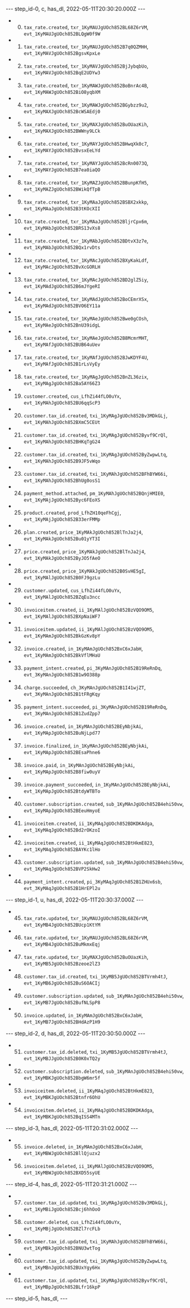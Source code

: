 --- step_id-0, c, has_dl, 2022-05-11T20:30:20.000Z ---
- 0. `tax_rate.created`, `txr_1KyMAUJgUOch852BL68Z6rVM`, `evt_1KyMAUJgUOch852BLQgW0f9W`
- 1. `tax_rate.created`, `txr_1KyMAUJgUOch852B7q0QZMHH`, `evt_1KyMAVJgUOch852BgsvKpxLe`
- 2. `tax_rate.created`, `txr_1KyMAVJgUOch852BjJybqbUo`, `evt_1KyMAVJgUOch852BqE2UDYw3`
- 3. `tax_rate.created`, `txr_1KyMAWJgUOch852BoBnrAc4B`, `evt_1KyMAWJgUOch852BiO8yqbXM`
- 4. `tax_rate.created`, `txr_1KyMAWJgUOch852BGybzz9u2`, `evt_1KyMAXJgUOch852BcWSAEdj0`
- 5. `tax_rate.created`, `txr_1KyMAXJgUOch852BuOUazKih`, `evt_1KyMAXJgUOch852BWWny9LCk`
- 6. `tax_rate.created`, `txr_1KyMAYJgUOch852BHwqXk0c7`, `evt_1KyMAYJgUOch852BvsxEeLYd`
- 7. `tax_rate.created`, `txr_1KyMAYJgUOch852BcRn0073Q`, `evt_1KyMAYJgUOch852B7ea0iaQO`
- 8. `tax_rate.created`, `txr_1KyMAZJgUOch852BBunpKfH5`, `evt_1KyMAZJgUOch852BWikQfTpB`
- 9. `tax_rate.created`, `txr_1KyMAaJgUOch852BSBX2xkkp`, `evt_1KyMAaJgUOch852B3tKOcXII`
- 10. `tax_rate.created`, `txr_1KyMAaJgUOch852BljrCpx6m`, `evt_1KyMAbJgUOch852BRS13vXs8`
- 11. `tax_rate.created`, `txr_1KyMAbJgUOch852BDtvX3z7e`, `evt_1KyMAbJgUOch852BQx1rvDts`
- 12. `tax_rate.created`, `txr_1KyMAcJgUOch852BXyKakLdf`, `evt_1KyMAcJgUOch852BvXcGORLH`
- 13. `tax_rate.created`, `txr_1KyMAcJgUOch852BD2glZ5iy`, `evt_1KyMAdJgUOch852B6mJYgeRI`
- 14. `tax_rate.created`, `txr_1KyMAdJgUOch852BoCEmrXSx`, `evt_1KyMAdJgUOch852BVO6EY11a`
- 15. `tax_rate.created`, `txr_1KyMAeJgUOch852Bwe0gCOsh`, `evt_1KyMAeJgUOch852BnU39idgL`
- 16. `tax_rate.created`, `txr_1KyMAeJgUOch852B8McmrMHT`, `evt_1KyMAfJgUOch852BUB64uUev`
- 17. `tax_rate.created`, `txr_1KyMAfJgUOch852BJwKDYF4U`, `evt_1KyMAfJgUOch852B1rLsVyEy`
- 18. `tax_rate.created`, `txr_1KyMAgJgUOch852BnZL36zix`, `evt_1KyMAgJgUOch852Ba5AY66Z3`
- 19. `customer.created`, `cus_LfhZi44fLO0uYx`, `evt_1KyMAhJgUOch852BU6qqScP3`
- 20. `customer.tax_id.created`, `txi_1KyMAgJgUOch852Bv3MDkGLj`, `evt_1KyMAhJgUOch852BXmC5CEUt`
- 21. `customer.tax_id.created`, `txi_1KyMAgJgUOch852Byvf9CrQl`, `evt_1KyMAhJgUOch852BHKqTgG24`
- 22. `customer.tax_id.created`, `txi_1KyMAgJgUOch852ByZwpwLtq`, `evt_1KyMAhJgUOch852B9JF5vWqo`
- 23. `customer.tax_id.created`, `txi_1KyMAhJgUOch852BFhBYW66i`, `evt_1KyMAhJgUOch852BhUg0osS1`
- 24. `payment_method.attached`, `pm_1KyMAhJgUOch852BQnjHMIE0`, `evt_1KyMAjJgUOch852Byc6FEoXS`
- 25. `product.created`, `prod_LfhZH10qeFhCgj`, `evt_1KyMAjJgUOch852B33erFMMp`
- 26. `plan.created`, `price_1KyMAkJgUOch852BlTnJa2j4`, `evt_1KyMAkJgUOch852Bu01yYT3I`
- 27. `price.created`, `price_1KyMAkJgUOch852BlTnJa2j4`, `evt_1KyMAkJgUOch852ByJO5fAeO`
- 28. `price.created`, `price_1KyMAkJgUOch852B0SvHE5gI`, `evt_1KyMAlJgUOch852B0FJ9gzLu`
- 29. `customer.updated`, `cus_LfhZi44fLO0uYx`, `evt_1KyMAlJgUOch852BZqEu3ncc`
- 30. `invoiceitem.created`, `ii_1KyMAlJgUOch852BzVQO9OM5`, `evt_1KyMAlJgUOch852BXpNaiWF7`
- 31. `invoiceitem.updated`, `ii_1KyMAlJgUOch852BzVQO9OM5`, `evt_1KyMAmJgUOch852BkGzKv8pY`
- 32. `invoice.created`, `in_1KyMAmJgUOch852BxC6xJabH`, `evt_1KyMAmJgUOch852BkVflMHaU`
- 33. `payment_intent.created`, `pi_3KyMAnJgUOch852B19ReRnDq`, `evt_3KyMAnJgUOch852B1w9O388p`
- 34. `charge.succeeded`, `ch_3KyMAnJgUOch852B1I41wjZT`, `evt_3KyMAnJgUOch852B1tFRgKqy`
- 35. `payment_intent.succeeded`, `pi_3KyMAnJgUOch852B19ReRnDq`, `evt_3KyMAnJgUOch852B1ZudZpp7`
- 36. `invoice.created`, `in_1KyMAnJgUOch852BEyNbjkAi`, `evt_1KyMApJgUOch852BuNjLpd77`
- 37. `invoice.finalized`, `in_1KyMAnJgUOch852BEyNbjkAi`, `evt_1KyMApJgUOch852BEsaPhne6`
- 38. `invoice.paid`, `in_1KyMAnJgUOch852BEyNbjkAi`, `evt_1KyMApJgUOch852B8fiw0uyV`
- 39. `invoice.payment_succeeded`, `in_1KyMAnJgUOch852BEyNbjkAi`, `evt_1KyMApJgUOch852BtdyWTBTo`
- 40. `customer.subscription.created`, `sub_1KyMAnJgUOch852B4ehi50vw`, `evt_1KyMApJgUOch852BEeuHmyoE`
- 41. `invoiceitem.created`, `ii_1KyMAqJgUOch852BDKDKAdga`, `evt_1KyMAqJgUOch852Bd2rOKzoI`
- 42. `invoiceitem.created`, `ii_1KyMAqJgUOch852BtHkmE823`, `evt_1KyMAqJgUOch852BAYKc1lHo`
- 43. `customer.subscription.updated`, `sub_1KyMAnJgUOch852B4ehi50vw`, `evt_1KyMAqJgUOch852BVP2SkHw2`
- 44. `payment_intent.created`, `pi_3KyMAqJgUOch852B1ZHUx6sb`, `evt_3KyMAqJgUOch852B1HrEPl2u`


--- step_id-1, u, has_dl, 2022-05-11T20:30:37.000Z ---
- 45. `tax_rate.updated`, `txr_1KyMAUJgUOch852BL68Z6rVM`, `evt_1KyMB4JgUOch852BUcp1KtYM`
- 46. `tax_rate.updated`, `txr_1KyMAUJgUOch852BL68Z6rVM`, `evt_1KyMB4JgUOch852BuMkmxEqj`
- 47. `tax_rate.updated`, `txr_1KyMAXJgUOch852BuOUazKih`, `evt_1KyMB5JgUOch852Bzeoe2lZ3`
- 48. `customer.tax_id.created`, `txi_1KyMB5JgUOch852BTVrmh4tJ`, `evt_1KyMB6JgUOch852BuS6OACIj`
- 49. `customer.subscription.updated`, `sub_1KyMAnJgUOch852B4ehi50vw`, `evt_1KyMB7JgUOch852BufNLSpP8`
- 50. `invoice.updated`, `in_1KyMAmJgUOch852BxC6xJabH`, `evt_1KyMB7JgUOch852BHdAzP1H9`


--- step_id-2, d, has_dl, 2022-05-11T20:30:50.000Z ---
- 51. `customer.tax_id.deleted`, `txi_1KyMB5JgUOch852BTVrmh4tJ`, `evt_1KyMBJJgUOch852B0K0xTQ2y`
- 52. `customer.subscription.deleted`, `sub_1KyMAnJgUOch852B4ehi50vw`, `evt_1KyMBKJgUOch852BbgW6mr5f`
- 53. `invoiceitem.deleted`, `ii_1KyMAqJgUOch852BtHkmE823`, `evt_1KyMBKJgUOch852Btnfr6OhU`
- 54. `invoiceitem.deleted`, `ii_1KyMAqJgUOch852BDKDKAdga`, `evt_1KyMBKJgUOch852BqISS4MTn`


--- step_id-3, has_dl, 2022-05-11T20:31:02.000Z ---
- 55. `invoice.deleted`, `in_1KyMAmJgUOch852BxC6xJabH`, `evt_1KyMBWJgUOch852BllQjuzx2`
- 56. `invoiceitem.deleted`, `ii_1KyMAlJgUOch852BzVQO9OM5`, `evt_1KyMBWJgUOch852BXD55syUE`


--- step_id-4, has_dl, 2022-05-11T20:31:21.000Z ---
- 57. `customer.tax_id.updated`, `txi_1KyMAgJgUOch852Bv3MDkGLj`, `evt_1KyMBiJgUOch852Bcj6hhOoO`
- 58. `customer.deleted`, `cus_LfhZi44fLO0uYx`, `evt_1KyMBjJgUOch852BZl7rcFLb`
- 59. `customer.tax_id.updated`, `txi_1KyMAhJgUOch852BFhBYW66i`, `evt_1KyMBkJgUOch852BNU3wtTog`
- 60. `customer.tax_id.updated`, `txi_1KyMAgJgUOch852ByZwpwLtq`, `evt_1KyMBnJgUOch852BUxYgy6Hx`
- 61. `customer.tax_id.updated`, `txi_1KyMAgJgUOch852Byvf9CrQl`, `evt_1KyMBpJgUOch852BLfr16kpP`


--- step_id-5, has_dl,  ---


